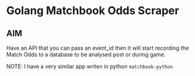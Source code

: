 # Golang Matchbook Odds Scraper

## AIM
Have an API that you can pass an event_id then it will start recording the Match Odds to a database to be analysed post or during game. 

NOTE: I have a very similar app writen in python `matchbook-python`
